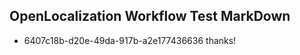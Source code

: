 ## OpenLocalization Workflow Test MarkDown
* 6407c18b-d20e-49da-917b-a2e177436636 thanks!

<!--HONumber=Jul16_HO4-->


